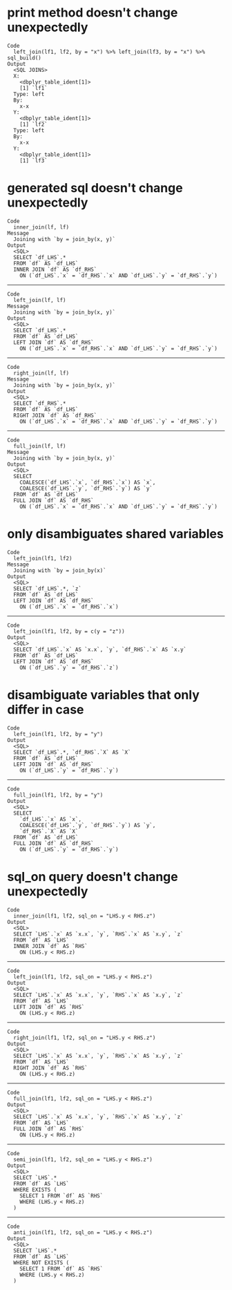 # print method doesn't change unexpectedly

    Code
      left_join(lf1, lf2, by = "x") %>% left_join(lf3, by = "x") %>% sql_build()
    Output
      <SQL JOINS>
      X:
        <dbplyr_table_ident[1]>
        [1] `lf1`
      Type: left
      By:
        x-x
      Y:
        <dbplyr_table_ident[1]>
        [1] `lf2`
      Type: left
      By:
        x-x
      Y:
        <dbplyr_table_ident[1]>
        [1] `lf3`

# generated sql doesn't change unexpectedly

    Code
      inner_join(lf, lf)
    Message
      Joining with `by = join_by(x, y)`
    Output
      <SQL>
      SELECT `df_LHS`.*
      FROM `df` AS `df_LHS`
      INNER JOIN `df` AS `df_RHS`
        ON (`df_LHS`.`x` = `df_RHS`.`x` AND `df_LHS`.`y` = `df_RHS`.`y`)

---

    Code
      left_join(lf, lf)
    Message
      Joining with `by = join_by(x, y)`
    Output
      <SQL>
      SELECT `df_LHS`.*
      FROM `df` AS `df_LHS`
      LEFT JOIN `df` AS `df_RHS`
        ON (`df_LHS`.`x` = `df_RHS`.`x` AND `df_LHS`.`y` = `df_RHS`.`y`)

---

    Code
      right_join(lf, lf)
    Message
      Joining with `by = join_by(x, y)`
    Output
      <SQL>
      SELECT `df_RHS`.*
      FROM `df` AS `df_LHS`
      RIGHT JOIN `df` AS `df_RHS`
        ON (`df_LHS`.`x` = `df_RHS`.`x` AND `df_LHS`.`y` = `df_RHS`.`y`)

---

    Code
      full_join(lf, lf)
    Message
      Joining with `by = join_by(x, y)`
    Output
      <SQL>
      SELECT
        COALESCE(`df_LHS`.`x`, `df_RHS`.`x`) AS `x`,
        COALESCE(`df_LHS`.`y`, `df_RHS`.`y`) AS `y`
      FROM `df` AS `df_LHS`
      FULL JOIN `df` AS `df_RHS`
        ON (`df_LHS`.`x` = `df_RHS`.`x` AND `df_LHS`.`y` = `df_RHS`.`y`)

# only disambiguates shared variables

    Code
      left_join(lf1, lf2)
    Message
      Joining with `by = join_by(x)`
    Output
      <SQL>
      SELECT `df_LHS`.*, `z`
      FROM `df` AS `df_LHS`
      LEFT JOIN `df` AS `df_RHS`
        ON (`df_LHS`.`x` = `df_RHS`.`x`)

---

    Code
      left_join(lf1, lf2, by = c(y = "z"))
    Output
      <SQL>
      SELECT `df_LHS`.`x` AS `x.x`, `y`, `df_RHS`.`x` AS `x.y`
      FROM `df` AS `df_LHS`
      LEFT JOIN `df` AS `df_RHS`
        ON (`df_LHS`.`y` = `df_RHS`.`z`)

# disambiguate variables that only differ in case

    Code
      left_join(lf1, lf2, by = "y")
    Output
      <SQL>
      SELECT `df_LHS`.*, `df_RHS`.`X` AS `X`
      FROM `df` AS `df_LHS`
      LEFT JOIN `df` AS `df_RHS`
        ON (`df_LHS`.`y` = `df_RHS`.`y`)

---

    Code
      full_join(lf1, lf2, by = "y")
    Output
      <SQL>
      SELECT
        `df_LHS`.`x` AS `x`,
        COALESCE(`df_LHS`.`y`, `df_RHS`.`y`) AS `y`,
        `df_RHS`.`X` AS `X`
      FROM `df` AS `df_LHS`
      FULL JOIN `df` AS `df_RHS`
        ON (`df_LHS`.`y` = `df_RHS`.`y`)

# sql_on query doesn't change unexpectedly

    Code
      inner_join(lf1, lf2, sql_on = "LHS.y < RHS.z")
    Output
      <SQL>
      SELECT `LHS`.`x` AS `x.x`, `y`, `RHS`.`x` AS `x.y`, `z`
      FROM `df` AS `LHS`
      INNER JOIN `df` AS `RHS`
        ON (LHS.y < RHS.z)

---

    Code
      left_join(lf1, lf2, sql_on = "LHS.y < RHS.z")
    Output
      <SQL>
      SELECT `LHS`.`x` AS `x.x`, `y`, `RHS`.`x` AS `x.y`, `z`
      FROM `df` AS `LHS`
      LEFT JOIN `df` AS `RHS`
        ON (LHS.y < RHS.z)

---

    Code
      right_join(lf1, lf2, sql_on = "LHS.y < RHS.z")
    Output
      <SQL>
      SELECT `LHS`.`x` AS `x.x`, `y`, `RHS`.`x` AS `x.y`, `z`
      FROM `df` AS `LHS`
      RIGHT JOIN `df` AS `RHS`
        ON (LHS.y < RHS.z)

---

    Code
      full_join(lf1, lf2, sql_on = "LHS.y < RHS.z")
    Output
      <SQL>
      SELECT `LHS`.`x` AS `x.x`, `y`, `RHS`.`x` AS `x.y`, `z`
      FROM `df` AS `LHS`
      FULL JOIN `df` AS `RHS`
        ON (LHS.y < RHS.z)

---

    Code
      semi_join(lf1, lf2, sql_on = "LHS.y < RHS.z")
    Output
      <SQL>
      SELECT `LHS`.*
      FROM `df` AS `LHS`
      WHERE EXISTS (
        SELECT 1 FROM `df` AS `RHS`
        WHERE (LHS.y < RHS.z)
      )

---

    Code
      anti_join(lf1, lf2, sql_on = "LHS.y < RHS.z")
    Output
      <SQL>
      SELECT `LHS`.*
      FROM `df` AS `LHS`
      WHERE NOT EXISTS (
        SELECT 1 FROM `df` AS `RHS`
        WHERE (LHS.y < RHS.z)
      )

